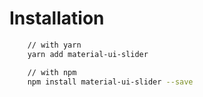 
# Installation

``` bash
    // with yarn
    yarn add material-ui-slider

    // with npm 
    npm install material-ui-slider --save
```

